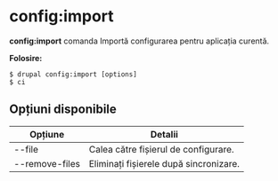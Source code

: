 # config:import
**config:import** comanda Importă configurarea pentru aplicația curentă.

**Folosire:**
```
$ drupal config:import [options] 
$ ci  
```

## Opțiuni disponibile
Opțiune | Detalii
-------|-------------
--file | Calea către fișierul de configurare.
--remove-files | Eliminați fișierele după sincronizare.
